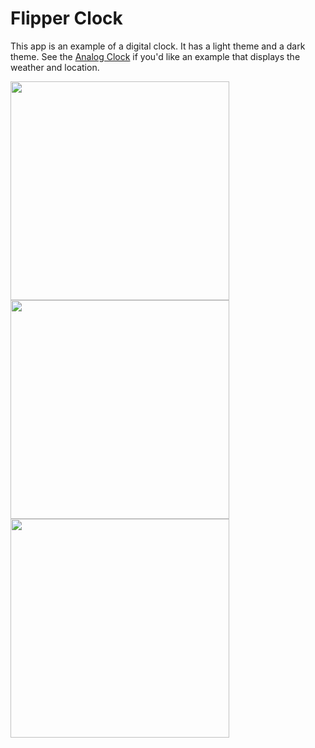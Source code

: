 # Flipper Clock

This app is an example of a digital clock.
It has a light theme and a dark theme.
See the [Analog Clock](../analog_clock) if you'd like an example that displays the weather and location.

<img src='digital.gif' width='350'>

<img src='digital_dark.png' width='350'>

<img src='digital_light.png' width='350'>
